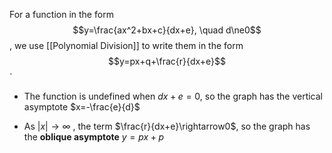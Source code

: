 For a function in the form $$y=\frac{ax^2+bx+c}{dx+e}, \quad d\ne0$$
, we use [[Polynomial Division]] to write them in the form $$y=px+q+\frac{r}{dx+e}$$`

- The function is undefined when $dx+e=0$, so the graph has the vertical asymptote $x=-\frac{e}{d}$
 
- As $|x|\rightarrow \infty$ , the term $\frac{r}{dx+e}\rightarrow0$, so the graph has the **oblique asymptote** $y=px+p$

